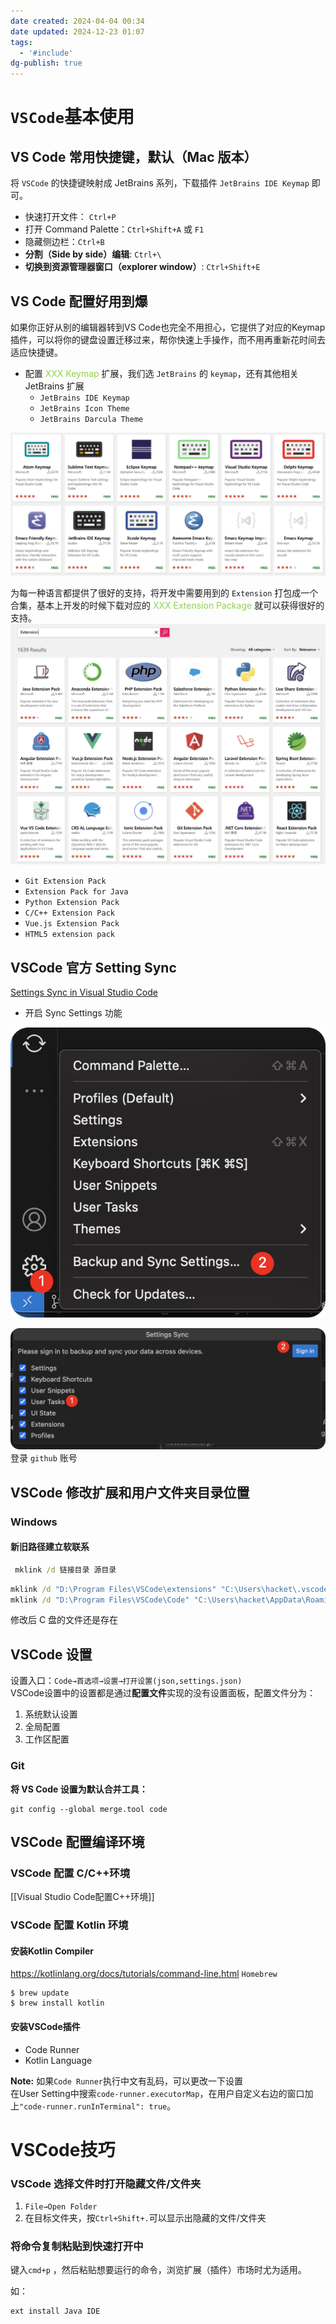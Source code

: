 ```yaml
---
date created: 2024-04-04 00:34
date updated: 2024-12-23 01:07
tags:
  - '#include'
dg-publish: true
---
```


# `VSCode`基本使用

## VS Code 常用快捷键，默认（Mac 版本）

将 `VSCode` 的快捷键映射成 JetBrains 系列，下载插件 `JetBrains IDE Keymap` 即可。

- 快速打开文件： `Ctrl+P`
- 打开 Command Palette：`Ctrl+Shift+A` 或 `F1`
- 隐藏侧边栏：`Ctrl+B`
- **分割（Side by side）编辑**: `Ctrl+\`
- **切换到资源管理器窗口（explorer window）**: `Ctrl+Shift+E`

## VS Code 配置好用到爆

如果你正好从别的编辑器转到VS Code也完全不用担心，它提供了对应的Keymap插件，可以将你的键盘设置迁移过来，帮你快速上手操作，而不用再重新花时间去适应快捷键。

- 配置 <font color="#92d050">XXX Keymap</font>  扩展，我们选 `JetBrains` 的 `keymap`，还有其他相关 JetBrains 扩展
  - `JetBrains IDE Keymap`
  - `JetBrains Icon Theme`
  - `JetBrains Darcula Theme`

![image.png|600](https://raw.githubusercontent.com/hacket/ObsidianOSS/master/obsidian/20240404003139.png)

为每一种语言都提供了很好的支持，将开发中需要用到的 `Extension` 打包成一个合集，基本上开发的时候下载对应的 <font color="#92d050">XXX Extension Package</font> 就可以获得很好的支持。
![image.png|600](https://raw.githubusercontent.com/hacket/ObsidianOSS/master/obsidian/20240404003124.png)

- `Git Extension Pack`
- `Extension Pack for Java`
- `Python Extension Pack`
- `C/C++ Extension Pack`
- `Vue.js Extension Pack`
- `HTML5 extension pack`

## VSCode 官方 Setting Sync

[Settings Sync in Visual Studio Code](https://code.visualstudio.com/docs/editor/settings-sync)

- 开启 Sync Settings 功能

![image.png|400](https://raw.githubusercontent.com/hacket/ObsidianOSS/master/obsidian/20240404222204.png)

![image.png|400](https://raw.githubusercontent.com/hacket/ObsidianOSS/master/obsidian/20240404222301.png)
登录 `github` 账号

## VSCode 修改扩展和用户文件夹目录位置

### Windows

#### 新旧路径建立软联系

```cmd
 mklink /d 链接目录 源目录
```

```cmd
mklink /d "D:\Program Files\VSCode\extensions" "C:\Users\hacket\.vscode\extensions"
mklink /d "D:\Program Files\VSCode\Code" "C:\Users\hacket\AppData\Roaming\Code"
```

修改后 C 盘的文件还是存在

## VSCode 设置

设置入口：`Code→首选项→设置→打开设置(json,settings.json)`<br>VSCode设置中的设置都是通过**配置文件**实现的没有设置面板，配置文件分为：

1. 系统默认设置
2. 全局配置
3. 工作区配置

### Git

**将 VS Code 设置为默认合并工具：**

```shell
git config --global merge.tool code
```

## VSCode 配置编译环境

### VSCode 配置 C/C++环境

[[Visual Studio Code配置C++环境]]

### VSCode 配置 Kotlin 环境

#### 安装Kotlin Compiler

<https://kotlinlang.org/docs/tutorials/command-line.html>
`Homebrew`

```shell
$ brew update
$ brew install kotlin
```

#### 安装VSCode插件

- Code Runner
- Kotlin Language

**Note:** 如果`Code Runner`执行中文有乱码，可以更改一下设置<br>在User Setting中搜索`code-runner.executorMap`，在用户自定义右边的窗口加上`"code-runner.runInTerminal": true`。

# VSCode技巧

### VSCode 选择文件时打开隐藏文件/文件夹

1. `File→Open Folder`
2. 在目标文件夹，按`Ctrl+Shift+.`可以显示出隐藏的文件/文件夹

### **将命令复制粘贴到快速打开中**

键入`cmd+p` ，然后粘贴想要运行的命令，浏览扩展（插件）市场时尤为适用。

如：

```shell
ext install Java IDE
```

